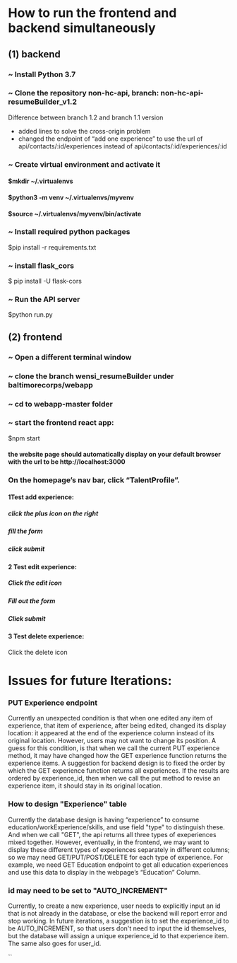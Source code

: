 # How to run the frontend and backend simultaneously
## (1) backend
### ~ Install Python 3.7
### ~ Clone the repository non-hc-api, branch: non-hc-api-resumeBuilder_v1.2

Difference between branch 1.2 and branch 1.1 version
* added lines to solve the cross-origin problem 
* changed the endpoint of “add one experience” to use the url of api/contacts/:id/experiences instead of api/contacts/:id/experiences/:id

### ~ Create virtual environment and activate it
 #### $mkdir ~/.virtualenvs
 #### $python3 -m venv ~/.virtualenvs/myvenv
 #### $source ~/.virtualenvs/myvenv/bin/activate
### ~ Install required python packages
 $pip install -r requirements.txt 
### ~ install flask_cors
 $ pip install -U flask-cors
### ~ Run the API server
 $python run.py

## (2) frontend 

### ~ Open a different terminal window
### ~ clone the branch wensi_resumeBuilder under baltimorecorps/webapp
### ~ cd to webapp-master folder
### ~ start the frontend react app:
$npm start
####  the website page should automatically display on your default browser with the url to be http://localhost:3000

### On the homepage’s nav bar, click “TalentProfile”.
#### 1Test add experience: 
##### click the plus icon on the right
##### fill the form 
##### click submit
#### 2 Test edit experience:
##### Click the edit icon
##### Fill out the form
##### Click submit
#### 3 Test delete experience:
Click the delete icon

# Issues for future Iterations:
### PUT Experience endpoint
Currently an unexpected condition is that when one edited any item of experience, that item of experience, after being edited, changed its display location: it appeared at the end of the experience column instead of its original location. However, users may not want to change its position. 
A guess for this condition, is that when we call the current PUT experience method, it may have changed how the GET experience function returns the experience items. 
A suggestion for backend design is to fixed the order by which the GET experience function returns all experiences. If the results are ordered by experience_id, then when we call the put method to revise an experience item, it should stay in its original location.

### How to design "Experience" table
Currently the database design is having “experience” to consume education/workExperience/skills, and use field "type" to distinguish these. And when we call "GET", the api returns all three types of exeperiences mixed together. However, eventually, in the frontend, we may want to display these different types of experiences separately in different columns; so we may need GET/PUT/POST/DELETE for each type of experience. For example, we need GET Education endpoint to get all education experiences and use this data to display in the webpage’s “Education” Column. 


### id may need to be set to "AUTO_INCREMENT"
Currently, to create a new experience, user needs to explicitly input an id that is not already in the database, or else the backend will report error and stop working. In future iterations, a suggestion is to set the experience_id to be AUTO_INCREMENT, so that users don't need to input the id themselves, but the database will assign a unique experience_id to that experience item.  The same also goes for user_id.





``
